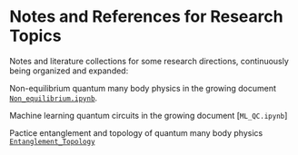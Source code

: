 # Notes and References for Research Topics

Notes and literature collections for some research directions, continuously being organized and expanded:

Non-equilibrium quantum many body physics in the growing document [`Non_equilibrium.ipynb`](https://github.com/JSKao/Computational-Quantum-Many-Body-Physics/blob/main/Non_equilibrium.ipynb). 

Machine learning quantum circuits in the growing document [`ML_QC.ipynb`] 

Pactice entanglement and topology of quantum many body physics [`Entanglement_Topology`](https://github.com/JSKao/Computational-Quantum-Many-Body-Physics/blob/main/Entanglement_Topology.ipynb)

